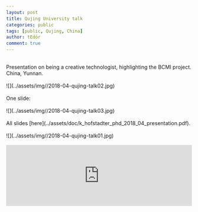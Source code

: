 ```yaml
---
layout: post
title: Qujing University talk
categories: public
tags: [public, Qujing, China]
author: tEdör
comment: true
---
```

<br>
Presentation on being a creative technologist, highlighting the BCMI project. China, Yunnan.
<br>
<br>
![](../assets/img//2018-04-qujing-talk02.jpg)
<br>
<br>
One slide:
<br>
<br>
![](../assets/img//2018-04-qujing-talk03.jpg)
<br>
<br>
All slides [here](../assets/doc/k_hofstadter_phd_2018_04_presentation.pdf).
<br>
<br>
![](../assets/img//2018-04-qujing-talk01.jpg)
<br>
<br>
<iframe width="100%" height="166" scrolling="no" frameborder="no" allow="autoplay" src="https://w.soundcloud.com/player/?url=https%3A//api.soundcloud.com/tracks/531671043&color=%23262525&auto_play=false&hide_related=false&show_comments=true&show_user=true&show_reposts=false&show_teaser=true"></iframe>

